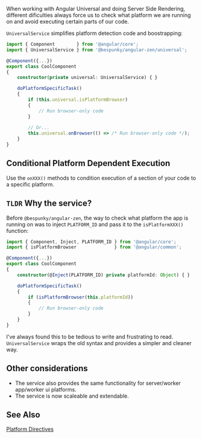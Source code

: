 When working with Angular Universal and doing Server Side Rendering, different dificulties always force us to check what platform we are running on and avoid executing certain parts of our code.

`UniversalService` simplifies platform detection code and boostrapping:
```typescript
import { Component        } from '@angular/core';
import { UniversalService } from '@bespunky/angular-zen/universal';

@Component({...})
export class CoolComponent
{ 
    constructor(private universal: UniversalService) { }

    doPlatformSpecificTask()
    {  
        if (this.universal.isPlatformBrowser)
        {
            // Run browser-only code
        }
        
        // Or...
        this.universal.onBrowser(() => /* Run browser-only code */);
    }
}
```

## Conditional Platform Dependent Execution
Use the `onXXX()` methods to condition execution of a section of your code to a specific platform.

## `TLDR` Why the service?
Before `@bespunky/angular-zen`, the way to check what platform the app is running on was to inject `PLATFORM_ID` and pass it to the `isPlatformXXX()` function:

```typescript
import { Component, Inject, PLATFORM_ID } from '@angular/core';
import { isPlatformBrowser              } from '@angular/common';

@Component({...})
export class CoolComponent
{ 
    constructor(@Inject(PLATFORM_ID) private platformId: Object) { }

    doPlatformSpecificTask()
    {  
        if (isPlatformBrowser(this.platformId))
        {
            // Run browser-only code
        }
    }
}
```

I've always found this to be tedious to write and frustrating to read.
`UniversalService` wraps the old syntax and provides a simpler and cleaner way.

## Other considerations
* The service also provides the same functionality for server/worker app/worker ui platforms.
* The service is now scaleable and extendable.

## See Also
[Platform Directives](platform-directives.html)